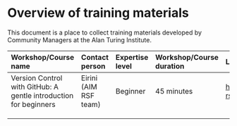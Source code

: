 # Overview of training materials
This document is a place to collect training materials developed by Community Managers at the Alan Turing Institute.



| Workshop/Course name | Contact person | Expertise level | Workshop/Course duration | Links to find details |
|:-----------|:-----------|:-----------|:-----------|:-----------|
| Version Control with GitHub: A gentle introduction for beginners | Eirini (AIM RSF team) | Beginner | 45 minutes | https://github.com/aim-rsf/github-intro |
|  |  |  |  |  |
|  |  |  |  |  |
|  |  |  |  |  |
